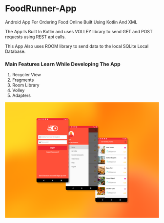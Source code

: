 # FoodRunner-App

Android App For Ordering Food Online Built Using Kotlin And XML

The App Is Built In Kotlin and uses VOLLEY library to send GET and POST requests using REST api calls.

This App Also uses ROOM library to send data to the local SQLite Local Database.

### Main Features Learn While Developing The App

1. Recycler View
2. Fragments
3. Room Library
4. Volley
5. Adapters

![plants website](/preview.png)
